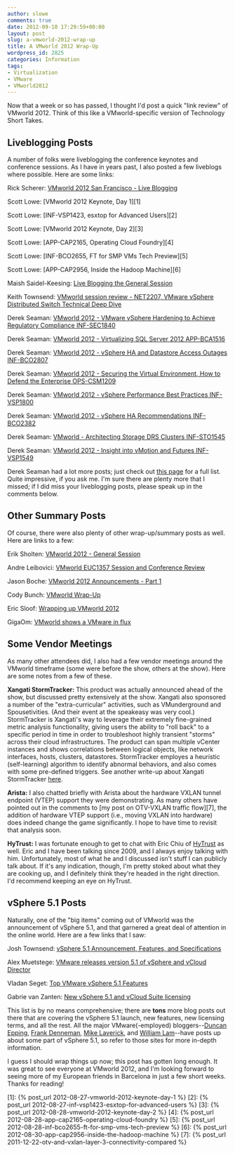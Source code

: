 ```yaml
---
author: slowe
comments: true
date: 2012-09-10 17:29:59+00:00
layout: post
slug: a-vmworld-2012-wrap-up
title: A VMworld 2012 Wrap-Up
wordpress_id: 2825
categories: Information
tags:
- Virtualization
- VMware
- VMworld2012
---
```


Now that a week or so has passed, I thought I'd post a quick "link review" of VMworld 2012. Think of this like a VMworld-specific version of Technology Short Takes.

## Liveblogging Posts

A number of folks were liveblogging the conference keynotes and conference sessions. As I have in years past, I also posted a few liveblogs where possible. Here are some links:

Rick Scherer: [VMworld 2012 San Francisco - Live Blogging](http://vmwaretips.com/wp/2012/08/27/vmworld-2012-san-francisco-live-blog/)  

Scott Lowe: [VMworld 2012 Keynote, Day 1][1]  

Scott Lowe: [INF-VSP1423, esxtop for Advanced Users][2]  

Scott Lowe: [VMworld 2012 Keynote, Day 2][3]  

Scott Lowe: [APP-CAP2165, Operating Cloud Foundry][4]  

Scott Lowe: [INF-BCO2655, FT for SMP VMs Tech Preview][5]  

Scott Lowe: [APP-CAP2956, Inside the Hadoop Machine][6]  

Maish Saidel-Keesing: [Live Blogging the General Session](http://technodrone.blogspot.com/2012/08/live-blogging-general-session.html)  

Keith Townsend: [VMworld session review - NET2207, VMware vSphere Distributed Switch Technical Deep Dive](http://virtualizedgeek.com/2012/08/30/vmworld-session-review-net2207-vmware-vsphere-distributed-switch-technical-deep-dive/)  

Derek Seaman: [VMworld 2012 - VMware vSphere Hardening to Achieve Regulatory Compliance INF-SEC1840](http://derek858.blogspot.com/2012/08/vmworld-2012-vmware-vsphere-hardening.html)  

Derek Seaman: [VMworld 2012 - Virtualizing SQL Server 2012 APP-BCA1516](http://derek858.blogspot.com/2012/08/vmworld-2012-virtualizing-sql-server.html)  

Derek Seaman: [VMworld 2012 - vSphere HA and Datastore Access Outages INF-BCO2807](http://derek858.blogspot.com/2012/08/vmworld-2012-vsphere-ha-and-datastore.html)  

Derek Seaman: [VMworld 2012 - Securing the Virtual Environment, How to Defend the Enterprise OPS-CSM1209](http://derek858.blogspot.com/2012/08/vmworld-2012-securing-virtual.html)  

Derek Seaman: [VMworld 2012 - vSphere Performance Best Practices INF-VSP1800](http://derek858.blogspot.com/2012/08/vmworld-2012-vsphere-performance-best.html)  

Derek Seaman: [VMworld 2012 - vSphere HA Recommendations INF-BCO2382](http://derek858.blogspot.com/2012/08/vmworld-2012-vsphere-ha-recommendations.html)  

Derek Seaman: [VMworld - Architecting Storage DRS Clusters INF-STO1545](http://derek858.blogspot.com/2012/08/vmworld-architecting-storage-drs.html)  

Derek Seaman: [VMworld 2012 - Insight into vMotion and Futures INF-VSP1549](http://derek858.blogspot.com/2012/08/vmworld-2012-insight-into-vmotion-and.html)  

Derek Seaman had a lot more posts; just check out [this page](http://derek858.blogspot.com/search/label/VMworld%202012) for a full list. Quite impressive, if you ask me. I'm sure there are plenty more that I missed; if I did miss your liveblogging posts, please speak up in the comments below.

## Other Summary Posts

Of course, there were also plenty of other wrap-up/summary posts as well. Here are links to a few:

Erik Sholten: [VMworld 2012 - General Session](http://www.vmguru.nl/wordpress/2012/08/vmworld-2012-general-session/)  

Andre Leibovici: [VMworld EUC1357 Session and Conference Review](http://myvirtualcloud.net/?p=3843)  

Jason Boche: [VMworld 2012 Announcements - Part 1](http://www.boche.net/blog/index.php/2012/08/27/vmworld-2012-announcements-part-i/)  

Cody Bunch: [VMworld Wrap-Up](http://professionalvmware.com/2012/08/vmworld-wrap-up/)  

Eric Sloof: [Wrapping up VMworld 2012](http://www.ntpro.nl/blog/archives/2144-Wrapping-up-VMworld-2012-San-Francisco.html)  

GigaOm: [VMworld shows a VMware in flux](http://gigaom.com/cloud/vmworld-shows-a-vmware-in-flux/)

## Some Vendor Meetings

As many other attendees did, I also had a few vendor meetings around the VMworld timeframe (some were before the show, others at the show). Here are some notes from a few of these.

**Xangati StormTracker:** This product was actually announced ahead of the show, but discussed pretty extensively at the show. Xangati also sponsored a number of the "extra-curricular" activities, such as VMunderground and Spousetivities. (And their event at the speakeasy was very cool.) StormTracker is Xangati's way to leverage their extremely fine-grained metric analysis functionality, giving users the ability to "roll back" to a specific period in time in order to troubleshoot highly transient "storms" across their cloud infrastructures. The product can span multiple vCenter instances and shows correlations between logical objects, like network interfaces, hosts, clusters, datastores. StormTracker employes a heuristic (self-learning) algorithm to identify abnormal behaviors, and also comes with some pre-defined triggers. See another write-up about Xangati StormTracker [here](http://www.vladan.fr/xangati-introduces-stormtracker/).

**Arista:** I also chatted briefly with Arista about the hardware VXLAN tunnel endpoint (VTEP) support they were demonstrating. As many others have pointed out in the comments to [my post on OTV-VXLAN traffic flow][7], the addition of hardware VTEP support (i.e., moving VXLAN into hardware) does indeed change the game significantly. I hope to have time to revisit that analysis soon.

**HyTrust:** I was fortunate enough to get to chat with Eric Chiu of [HyTrust](http://hytrust.com/) as well. Eric and I have been talking since 2009, and I always enjoy talking with him. Unfortunately, most of what he and I discussed isn't stuff I can publicly talk about. If it's any indication, though, I'm pretty stoked about what they are cooking up, and I definitely think they're headed in the right direction. I'd recommend keeping an eye on HyTrust.

## vSphere 5.1 Posts

Naturally, one of the "big items" coming out of VMworld was the announcement of vSphere 5.1, and that garnered a great deal of attention in the online world. Here are a few links that I saw:

Josh Townsend: [vSphere 5.1 Announcement, Features, and Specifications](http://vmtoday.com/2012/08/vsphere-5-1-announcement-features-and-specifications/)  

Alex Muetstege: [VMware releases version 5.1 of vSphere and vCloud Director](http://www.vmguru.nl/wordpress/2012/08/vmware-releases-version-5-1-of-vsphere-and-vcloud-director/)  

Vladan Seget: [Top VMware vSphere 5.1 Features](http://www.vladan.fr/top-features-of-vsphere51/)  

Gabrie van Zanten: [New vSphere 5.1 and vCloud Suite licensing](http://www.gabesvirtualworld.com/new-vsphere-5-1-and-vcloud-suite-licensing/)  

This list is by no means comprehensive; there are **tons** more blog posts out there that are covering the vSphere 5.1 launch, new features, new licensing terms, and all the rest. All the major VMware(-employed) bloggers--[Duncan Epping](http://www.yellow-bricks.com), [Frank Denneman](http://frankdenneman.nl), [Mike Laverick](http://communities.vmware.com/people/Mike_Laverick/blog/), and [William Lam](http://www.virtuallyghetto.com/)--have posts up about some part of vSphere 5.1, so refer to those sites for more in-depth information.

I guess I should wrap things up now; this post has gotten long enough. It was great to see everyone at VMworld 2012, and I'm looking forward to seeing more of my European friends in Barcelona in just a few short weeks. Thanks for reading!

[1]: {% post_url 2012-08-27-vmworld-2012-keynote-day-1 %}
[2]: {% post_url 2012-08-27-inf-vsp1423-esxtop-for-advanced-users %}
[3]: {% post_url 2012-08-28-vmworld-2012-keynote-day-2 %}
[4]: {% post_url 2012-08-28-app-cap2165-operating-cloud-foundry %}
[5]: {% post_url 2012-08-28-inf-bco2655-ft-for-smp-vms-tech-preview %}
[6]: {% post_url 2012-08-30-app-cap2956-inside-the-hadoop-machine %}
[7]: {% post_url 2011-12-22-otv-and-vxlan-layer-3-connectivity-compared %}

